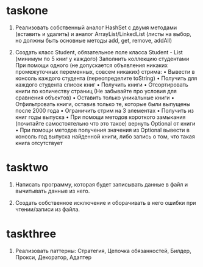 # taskone

1) Реализовать собственный аналог HashSet с двумя методами (вставить и удалить) и аналог ArrayList/LinkedList (листы на выбор, но должны быть основные методы add, get, remove, addAll)

2) Создать класс Student, обязательное поле класса Student - List<Book> (минимум по 5 книг у каждого)
   Заполнить коллекцию студентами
   При помощи одного (не допускается объявления никаких промежуточных переменных, совсем никаких) стрима:
   • Вывести в консоль каждого студента (переопределите toString)
   • Получить для каждого студента список книг
   • Получить книги
   • Отсортировать книги по количеству страниц (Не забывайте про условия для сравнения объектов)
   • Оставить только уникальные книги
   • Отфильтровать книги, оставив только те, которые были выпущены после 2000 года
   • Ограничить стрим на 3 элементах
   • Получить из книг годы выпуска
   • При помощи методов короткого замыкания (почитайте самостоятельно что это такое) вернуть Optional от книги
   • При помощи методов получения значения из Optional вывести в консоль год выпуска найденной книги, либо запись о том, что такая книга отсутствует


# tasktwo

1) Написать программу, которая будет записывать данные в файл и вычитывать данные из него.

2) Создать собственное исключение и оборачивать в него ошибки при чтении/записи из файла.


# taskthree

1) Реализовать паттерны: Стратегия, Цепочка обязанностей, Билдер, Прокси, Декоратор, Адаптер